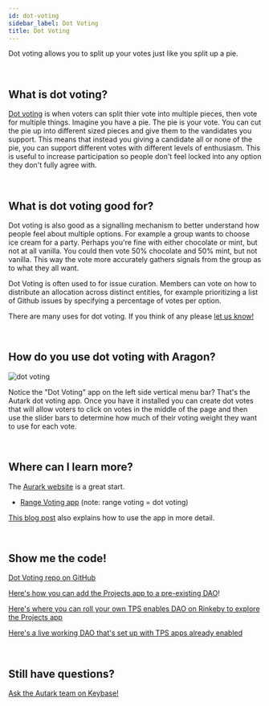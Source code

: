 ```yaml
---
id: dot-voting
sidebar_label: Dot Voting 
title: Dot Voting 
---
```


Dot voting allows you to split up your votes just like you split up a pie.

<br>

## What is dot voting?

[Dot voting](https://en.wikipedia.org/wiki/Dot-voting) is when voters can split thier vote into multiple pieces, then vote for multiple things. Imagine you have a pie. The pie is your vote. You can cut the pie up into different sized pieces and give them to the vandidates you support. This means that instead you giving a candidate all or none of the pie, you can support different votes with different levels of enthusiasm. This is useful to increase participation so people don't feel locked into any option they don't fully agree with. 

<br>

## What is dot voting good for?

Dot voting is also good as a signalling mechanism to better understand how people feel about multiple options. For example a group wants to choose ice cream for a party. Perhaps you're fine with either chocolate or mint, but not at all vanilla. You could then vote 50% chocolate and 50% mint, but not vanilla. This way the vote more accurately gathers signals from the group as to what they all want.

Dot Voting is often used to for issue curation. Members can vote on how to distribute an allocation across distinct entities, for example prioritizing a list of Github issues by specifying a percentage of votes per option.

There are many uses for dot voting. If you think of any please [let us know!](https://keybase.io/team/1hive) 

<br>

## How do you use dot voting with Aragon?

![dot voting](assets/dot-voting.png)

Notice the "Dot Voting" app on the left side vertical menu bar? That's the Autark dot voting app. Once you have it installed you can create dot votes that will allow voters to click on votes in the middle of the page and then use the slider bars to determine how much of their voting weight they want to use for each vote. 

<br>

## Where can I learn more?

The [Aurark website](https://www.autark.xyz/) is a great start.
- [Range Voting app](https://www.autark.xyz/range-voting) (note: range voting = dot voting)

[This blog post](https://medium.com/@stellarmagnet/that-planning-suite-live-on-rinkeby-c2332e2e5e27) also explains how to use the app in more detail. 

<br>

## Show me the code!

[Dot Voting repo on GitHub](https://github.com/AutarkLabs/planning-suite/tree/dev/apps/dot-voting)

[Here's how you can add the Projects app to a pre-existing DAO](https://github.com/AutarkLabs/planning-suite/blob/master/docs/GETTING_STARTED.md#install-dot-voting-app)!

[Here's where you can roll your own TPS enables DAO on Rinkeby to explore the Projects app](https://rinkeby.autark.xyz/)

[Here's a live working DAO that's set up with TPS apps already enabled](https://rinkeby.aragon.org/#/dune.aragonid.eth)

<br>

## Still have questions?

[Ask the Autark team on Keybase!](https://keybase.io/team/autark.community)

<br>
